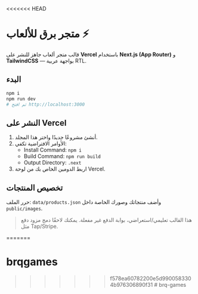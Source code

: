 <<<<<<< HEAD
# متجر برق للألعاب ⚡

قالب متجر ألعاب جاهز للنشر على **Vercel** باستخدام **Next.js (App Router)** و **TailwindCSS** — بواجهة عربية RTL.

## البدء
```bash
npm i
npm run dev
# ثم افتح http://localhost:3000
```

## النشر على Vercel
1. أنشئ مشروعًا جديدًا واختر هذا المجلد.
2. الأوامر الافتراضية تكفي:
   - Install Command: `npm i`
   - Build Command: `npm run build`
   - Output Directory: `.next`
3. اربط الدومين الخاص بك من لوحة Vercel.

## تخصيص المنتجات
حرر الملف: `data/products.json` وأضف منتجاتك وصورك الخاصة داخل `public/images`.

> هذا القالب تعليمي/استعراضي، بوابة الدفع غير مفعلة. يمكنك لاحقًا دمج مزود دفع مثل Tap/Stripe.

=======
# brqgames
>>>>>>> f578ea60782200e5d9900583304b976306890f31
#   b r q - g a m e s  
 